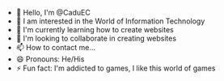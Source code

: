- 👋 Hello, I'm @CaduEC
- 👀 I am interested in the World of Information Technology
- 🌱 I'm currently learning how to create websites
- 💞️ I'm looking to collaborate in creating websites
- 📫 How to contact me...
- 😄 Pronouns: He/His
- ⚡ Fun fact: I'm addicted to games, I like this world of games
